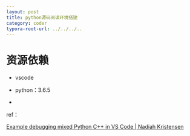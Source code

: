 ```yaml
---
layout: post
title: python源码阅读环境搭建
category: coder
typora-root-url: ../../../..
---
```


# 资源依赖

* vscode

* python：3.6.5

* 



ref：

[Example debugging mixed Python C++ in VS Code | Nadiah Kristensen](https://nadiah.org/2020/03/01/example-debug-mixed-python-c-in-visual-studio-code/)
